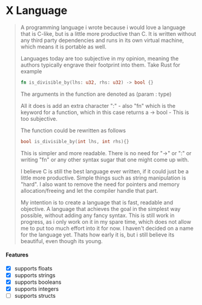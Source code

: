 # X Language

> A programming language i wrote because i would love a language that is C-like, but is a little more productive than C. It is written without any third party dependencies and runs in its own virtual machine, which means it is portable as well. 
>
> Languages today are too subjective in my opinion, meaning the authors typically engrave their footprint into them. 
> Take Rust for example
> ```Rust 
> fn is_divisible_by(lhs: u32, rhs: u32) -> bool {}
> ```
> The arguments in the function are denoted as (param : type)
> 
> All it does is add an extra character ":" - also "fn" which is the keyword for a function, which in this case returns a -> bool - This is too subjective. 
> 
> The function could be rewritten as follows
> ```C
> bool is_divisible_by(int lhs, int rhs){}
> ``` 
> This is simpler and more readable. There is no need for "->" or ":" or writing "fn" or any other syntax sugar that one might come up with.
> 
> I believe C is still the best language ever written, if it could just be a little more productive. Simple things such as string manipulation is "hard". I also want to remove the need for pointers and memory allocation/freeing and let the compiler handle that part.
>
> My intention is to create a language that is fast, readable and objective. A language that achieves the goal in the simplest way possible, without adding any fancy syntax.
> This is still work in progress, as i only work on it in my spare time, which does not allow me to put too much effort into it for now. I haven't decided on a name for the language yet. Thats how early it is, but i still believe its beautiful, even though its young. 

#### Features 
- [X] supports floats
- [X] supports strings 
- [X] supports booleans
- [X] supports integers 
- [ ] supports structs
